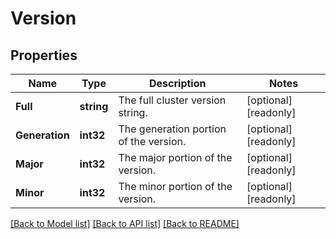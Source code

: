 # Version

## Properties

Name | Type | Description | Notes
------------ | ------------- | ------------- | -------------
**Full** | **string** | The full cluster version string. | [optional] [readonly] 
**Generation** | **int32** | The generation portion of the version. | [optional] [readonly] 
**Major** | **int32** | The major portion of the version. | [optional] [readonly] 
**Minor** | **int32** | The minor portion of the version. | [optional] [readonly] 

[[Back to Model list]](../README.md#documentation-for-models) [[Back to API list]](../README.md#documentation-for-api-endpoints) [[Back to README]](../README.md)


